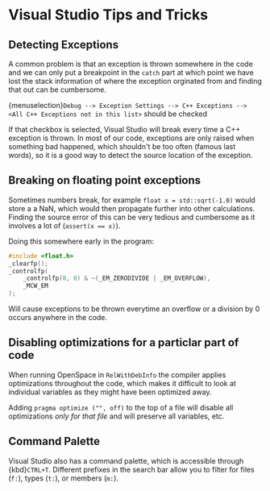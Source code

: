 # Visual Studio Tips and Tricks

## Detecting Exceptions
A common problem is that an exception is thrown somewhere in the code and we can only put a breakpoint in the `catch` part at which point we have lost the stack information of where the exception orginated from and finding that out can be cumbersome.

{menuselection}`Debug --> Exception Settings --> C++ Exceptions --> <All C++ Exceptions not in this list>` should be checked

If that checkbox is selected, Visual Studio will break every time a C++ exception is thrown. In most of our code, exceptions are only raised when something bad happened, which shouldn't be too often (famous last words), so it is a good way to detect the source location of the exception.


## Breaking on floating point exceptions
Sometimes numbers break, for example `float x = std::sqrt(-1.0)` would store a a NaN, which would then propagate further into other calculations. Finding the source error of this can be very tedious and cumbersome as it involves a lot of (`assert(x == x)`).

Doing this somewhere early in the program:
```cpp
#include <float.h>
_clearfp();
_controlfp(
    _controlfp(0, 0) & ~(_EM_ZERODIVIDE | _EM_OVERFLOW),
    _MCW_EM
);
```

Will cause exceptions to be thrown everytime an overflow or a division by 0 occurs anywhere in the code.


## Disabling optimizations for a particlar part of code
When running OpenSpace in `RelWithDebInfo` the compiler applies optimizations throughout the code, which makes it difficult to look at individual variables as they might have been optimized away.

Adding `pragma optimize ("", off)` to the top of a file will disable all optimizations *only for that file* and will preserve all variables, etc.


## Command Palette
Visual Studio also has a command palette, which is accessible through {kbd}`CTRL+T`. Different prefixes in the search bar allow you to filter for files (`f:`), types (`t:`), or members (`m:`).
